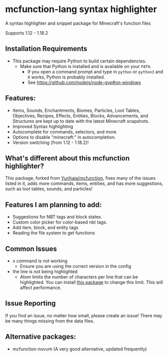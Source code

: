 # mcfunction-lang syntax highlighter

A syntax highlighter and snippet package for Minecraft's function files

Supports 1.12 - 1.18.2

## Installation Requirements
- This package may require Python to build certain dependencies.
  - Make sure that Python is installed and is available on your `PATH`.
    - If you open a command prompt and type in `python` or `python3` and it works, Python is probably installed.
    - See https://github.com/nodejs/node-gyp#on-windows

## Features:

- Items, Sounds, Enchantments, Biomes, Particles, Loot Tables, Objectives, Recipes, Effects, Entities, Blocks, Advancements, and Structures are kept up to date with the latest Minecraft snapshots.
- Improved Syntax highlighting
- Autocomplete for commands, selectors, and more
- Options to disable "minecraft:" in autocompletion.
- Version switching (from 1.12 - 1.18.2)!

## What's different about this mcfunction highlighter?

This package, forked from [Yurihaia/mcfunction](https://github.com/Bassab03/mcfunction), fixes many of the issues listed in it, adds more commands, items, entities, and has more suggestions, such as loot tables, sounds, and particles!

## Features I am planning to add:

- Suggestions for NBT tags and block states.
- Custom color picker for color-based nbt tags.
- Add item, block, and entity tags
- Reading the file system to get functions

## Common Issues
- x command is not working
  - Ensure you are using the correct version in the config
- the line is not being highlighted
  - Atom limits the number of characters per line that can be highlighted. You can install [this package](https://atom.io/packages/grammar-token-limit) to change this limit. This will affect performance.

## Issue Reporting
If you find an issue, no matter how small, please create an issue! There may be many things missing from the data files.

## Alternative packages:
- mcfunction-novum (A very good alternative, updated frequently)
